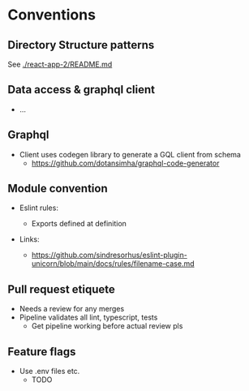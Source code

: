 # Conventions

## Directory Structure patterns

See [./react-app-2/README.md](./react-app-2/README.md)

## Data access & graphql client

- ...

## Graphql

- Client uses codegen library to generate a GQL client from schema
  - https://github.com/dotansimha/graphql-code-generator

## Module convention

- Eslint rules:
  - Exports defined at definition

- Links:
  - https://github.com/sindresorhus/eslint-plugin-unicorn/blob/main/docs/rules/filename-case.md

## Pull request etiquete

- Needs a review for any merges
- Pipeline validates all lint, typescript, tests
  - Get pipeline working before actual review pls


## Feature flags

- Use .env files etc.
  - TODO
